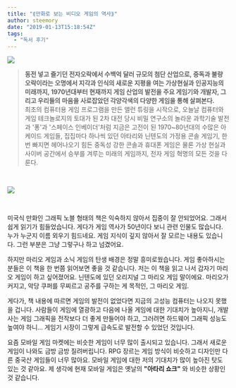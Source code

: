 ```yaml
---
title: "⟪만화로 보는 비디오 게임의 역사⟫"
author: steemory
date: "2019-01-13T15:18:54Z"
tags:
  - "독서 후기"
---
```

![](https://cdn.steemitimages.com/300x0/https://cdn.steemitimages.com/300x0/https://cdn.steemitimages.com/p/368La1fSsTsY6U6eSsiGF2qMyxzMaiHgMM8nqKFLRK4kCSjWB7Dv1hYjTvQxdYdTfiqSrjqxD16G3LcnibQoeVLa)

> **동전 넣고 즐기던 전자오락에서 수백억 달러 규모의 첨단 산업으로, 중독과 불량 오락이라는 오명에서 지각과 인식의 새로운 지평을 여는 가상현실과 인공지능의 미래까지, 1970년대부터 현재까지 게임 산업의 발전을 주요 게임기와 개발자, 그리고 우리들의 마음을 사로잡았던 각양각색의 다양한 게임을 통해 살펴본다.**
> <br>최초의 컴퓨터용 게임 프로그램을 만든 앨런 튜링을 시작으로, 오늘날 컴퓨터와 게임 테크놀로지의 토대가 된 2차 대전 당시 비밀 연구소의 놀라운 과학기술 발전과 '퐁'과 '스페이스 인베이더'처럼 지금은 고전이 된 1970~80년대의 수많은 아케이드 게임들, 집집마다 하나씩 있던 아타리와 닌텐도의 가정용 콘솔 게임기, 한번 빠지면 헤어나오기 힘든 중독성 강한 콘솔과 휴대폰 게임은 물론 가상 현실과 사이버 공간에서 승부를 겨루는 미래의 게임까지, 전자 게임 혁명의 모든 것을 다룬다.

<br>

![](https://steemitimages.com/p/3W72119s5BjVs3Hye1oHX44R9EcpQD5C9xXzj68nJaq3CeJM4K3i4MVYt5exeW2vQoyuD942bMGkfkdz54tWrnyf4hqxTLjHZwaR54n8Ggz4CguCZqQHu8)

<br>

미국식 만화인 그래픽 노블 형태의 책은 익숙하지 않아서 집중이 잘 안되었어요. 그래서 쉽게 읽기가 힘들었습니다. 게다가 게임 역사가 50년이다 보니 관련 인물도 많습니다. 누가 누군지 이름 외우기 힘드네요. 게임 지식이 깊지 않아서 잘 모르는 내용도 있습니다. 그런 부분은 그냥 그렇구나 하고 넘겼어요.

하지만 마리오 게임과 소닉 게임의 탄생 배경은 정말 흥미로웠습니다. 게임 좋아하시는 분들은 이 책을 한 번쯤 읽어보면 좋을 것 같습니다. 저는 이 책을 읽고 나서 갑자기 마리오 게임이 하고 싶어졌어요. 닌텐도에 있던 오리지널 그 마리오 게임 말이에요. 마리오가 커지고, 악당 쿠퍼를 무찌르고 공주를 구하는 게 목적인, 그 마리오 게임. 

게다가, 책 내용에 따르면 게임의 발전이 없었다면  지금의 고성능 컴퓨터는 나오지 못했을 겁니다. 사람들이 게임에 열광하고 다음에 나올 게임에 대한 기대치가 높아지니, 개발사는 게임 그래픽을 전작보다 더 좋게 만들어야 하고, 그러려면 하드웨어 그래픽 성능도 높여야 하니... 게임기 시장이 그렇게 급속도로 발전할 수 있었던 것입니다.

요즘 모바일 게임 마켓에는 비슷한 게임이 너무 많이 출시되고 있습니다. 그래서 새로운 게임이 나와도 금방 금방 질려버립니다. RPG 장르는 게임 방식이 비슷하고 디자인만 다른 중국산 게임들이 너무 많아요. 모바일 게임에 대한 저의 기대치가 많이 높아진 탓도 있는 것 같아요. 제 생각에 현재 모바일 게임은 옛날의 **"아타리 쇼크"** 와 비슷한 상황인 것 같습니다.
